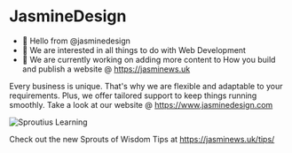 # JasmineDesign

- 👋 Hello from @jasminedesign
- 👀 We are interested in all things to do with Web Development
- 🌱 We are currently working on adding more content to How you build and publish a website @ https://jasminews.uk

Every business is unique. That's why we are flexible and adaptable to your requirements. Plus, we offer tailored support to keep things running smoothly.
Take a look at our website @  https://www.jasminedesign.com

![Sproutius Learning](https://jasminews.uk/img/sproutius_learning.svg)

Check out the new Sprouts of Wisdom Tips at https://jasminews.uk/tips/
